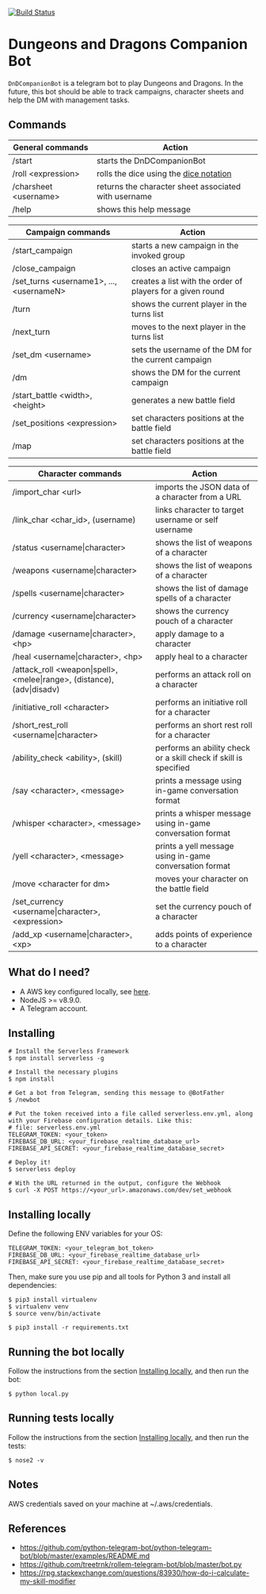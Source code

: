 [![Build Status](https://travis-ci.com/satanas/DnDCompanionBot.svg?branch=master)](https://travis-ci.com/satanas/DnDCompanionBot)

# Dungeons and Dragons Companion Bot
`DnDCompanionBot` is a telegram bot to play Dungeons and Dragons. In the future, this bot should be able to track
campaigns, character sheets and help the DM with management tasks.

## Commands
General commands | Action
--------|-------
/start | starts the DnDCompanionBot
/roll \<expression\> | rolls the dice using the [dice notation](https://en.wikipedia.org/wiki/Dice_notation)
/charsheet \<username\> | returns the character sheet associated with username
/help | shows this help message

Campaign commands | Action
--------|-------
/start_campaign | starts a new campaign in the invoked group
/close_campaign | closes an active campaign
/set_turns \<username1\>, ..., \<usernameN\> | creates a list with the order of players for a given round
/turn | shows the current player in the turns list
/next_turn | moves to the next player in the turns list
/set_dm \<username\> | sets the username of the DM for the current campaign
/dm | shows the DM for the current campaign
/start_battle \<width\>, \<height\> | generates a new battle field
/set_positions \<expression\> | set characters positions at the battle field
/map | set characters positions at the battle field

Character commands | Action
--------|-------
/import_char \<url\> | imports the JSON data of a character from a URL
/link_char \<char\_id\>, (username) | links character to target username or self username
/status \<username\|character\> | shows the list of weapons of a character
/weapons \<username\|character\> | shows the list of weapons of a character
/spells \<username\|character\> | shows the list of damage spells of a character
/currency \<username\|character\> | shows the currency pouch of a character
/damage \<username\|character\>, \<hp\> | apply damage to a character
/heal \<username\|character\>, \<hp\> | apply heal to a character
/attack_roll \<weapon\|spell\>, \<melee\|range\>, (distance), (adv\|disadv) | performs an attack roll on a character
/initiative_roll \<character\> | performs an initiative roll for a character
/short_rest_roll \<username\|character\> | performs an short rest roll for a character
/ability_check \<ability\>, (skill) | performs an ability check or a skill check if skill is specified
/say \<character\>, \<message\> | prints a message using in-game conversation format
/whisper \<character\>, \<message\> | prints a whisper message using in-game conversation format
/yell \<character\>, \<message\> | prints a yell message using in-game conversation format
/move \<character for dm\> | moves your character on the battle field
/set_currency \<username\|character\>, \<expression\> | set the currency pouch of a character
/add_xp \<username\|character\>, \<xp\> | adds points of experience to a character


## What do I need?
- A AWS key configured locally, see [here](https://serverless.com/framework/docs/providers/aws/guide/credentials/).
- NodeJS >= v8.9.0.
- A Telegram account.

## Installing
```
# Install the Serverless Framework
$ npm install serverless -g

# Install the necessary plugins
$ npm install

# Get a bot from Telegram, sending this message to @BotFather
$ /newbot

# Put the token received into a file called serverless.env.yml, along with your Firebase configuration details. Like this:
# file: serverless.env.yml
TELEGRAM_TOKEN: <your_token>
FIREBASE_DB_URL: <your_firebase_realtime_database_url>
FIREBASE_API_SECRET: <your_firebase_realtime_database_secret>

# Deploy it!
$ serverless deploy

# With the URL returned in the output, configure the Webhook
$ curl -X POST https://<your_url>.amazonaws.com/dev/set_webhook
```

## Installing locally

Define the following ENV variables for your OS:
```
TELEGRAM_TOKEN: <your_telegram_bot_token>
FIREBASE_DB_URL: <your_firebase_realtime_database_url>
FIREBASE_API_SECRET: <your_firebase_realtime_database_secret>
```

Then, make sure you use pip and all tools for Python 3 and install all dependencies:
```
$ pip3 install virtualenv
$ virtualenv venv
$ source venv/bin/activate

$ pip3 install -r requirements.txt
```

## Running the bot locally

Follow the instructions from the section [Installing locally](#installing-locally), and then run the bot:

```
$ python local.py
```

## Running tests locally

Follow the instructions from the section [Installing locally](#installing-locally), and then run the tests:

```
$ nose2 -v
```

## Notes
AWS credentials saved on your machine at ~/.aws/credentials.

## References
* https://github.com/python-telegram-bot/python-telegram-bot/blob/master/examples/README.md
* https://github.com/treetrnk/rollem-telegram-bot/blob/master/bot.py
* https://rpg.stackexchange.com/questions/83930/how-do-i-calculate-my-skill-modifier
